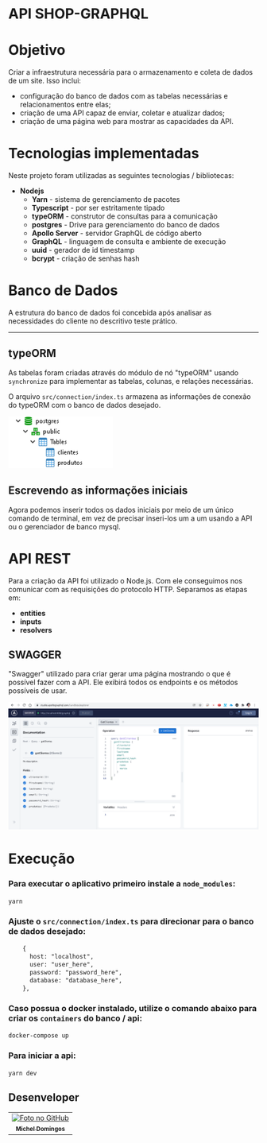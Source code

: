# API SHOP-GRAPHQL

#

# Objetivo  

Criar a infraestrutura necessária para o armazenamento e coleta de dados de um site. Isso inclui:
  
- configuração do banco de dados com as tabelas necessárias e relacionamentos entre elas;
- criação de uma API capaz de enviar, coletar e atualizar dados;
- criação de uma página web para mostrar as capacidades da API.

# Tecnologias implementadas 

Neste projeto foram utilizadas as seguintes tecnologias / bibliotecas:

- **Nodejs**
  - **Yarn** - sistema de gerenciamento de pacotes
  - **Typescript** - por ser estritamente tipado 
  - **typeORM** - construtor de consultas para a comunicação
  - **postgres** - Drive para gerenciamento do banco de dados
  - **Apollo Server** - servidor GraphQL de código aberto
  - **GraphQL** - linguagem de consulta e ambiente de execução
  - **uuid** - gerador de id timestamp
  - **bcrypt** - criação de senhas hash

# Banco de Dados 

A estrutura do banco de dados foi concebida após analisar as necessidades do cliente no descritivo teste prático.

-----

## typeORM  

As tabelas foram criadas através do módulo de nó "typeORM" usando `synchronize` para implementar as tabelas, colunas, e relações necessárias.  
  
O arquivo `src/connection/index.ts` armazena as informações de conexão do typeORM com o banco de dados desejado.
  
  
![MySQL print to show created tables in the required database](/demo/DB-PostgreSQL.png "Created tables")


## Escrevendo as informações iniciais  
  
Agora podemos inserir todos os dados iniciais por meio de um único comando de terminal, em vez de precisar inseri-los um a um usando a API ou o gerenciador de banco mysql.  
  
  
# API REST

Para a criação da API foi utilizado o Node.js. Com ele conseguimos nos comunicar com as requisições do protocolo HTTP. Separamos as etapas em:
- **entities**
- **inputs**
- **resolvers**

## SWAGGER
  
"Swagger" utilizado para criar gerar uma página mostrando o que é possível fazer com a API. Ele exibirá todos os endpoints e os métodos possíveis de usar.

![Possible requests to interact with each table](demo/apollo-server.png?raw=true "Possible requests")

# Execução  
  
### Para executar o aplicativo primeiro instale a `node_modules`:

```
yarn
```
  
### Ajuste o `src/connection/index.ts` para direcionar para o banco de dados desejado:

```
    {
      host: "localhost",
      user: "user_here",
      password: "password_here",
      database: "database_here",
    },
```

### Caso possua o docker instalado, utilize o comando abaixo para criar os `containers` do banco / api:

```
docker-compose up
```

### Para iniciar a api:
```
yarn dev
```
  
## Desenveloper<br>
<table>
  <tr>
    <td align="center">
      <a href="https://github.com/micheldslive">
        <img src="https://avatars.githubusercontent.com/u/55795597?v=4" width="100" alt="Foto no GitHub"/><br>
        <sub>
          <b>Michel Domingos</b>
        </sub>
      </a>
    </td>
  </tr>
</table>
